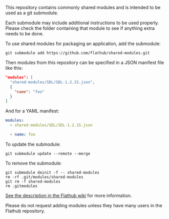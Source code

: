 This repository contains commonly shared modules and is intended to be used as a git submodule.

Each submodule may include additional instructions to be used properly. Please check the folder containing that module to see if anything extra needs to be done.

To use shared modules for packaging an application, add the submodule:

```
git submodule add https://github.com/flathub/shared-modules.git
```

Then modules from this repository can be specified in a JSON manifest file like this:

```json
"modules": [
  "shared-modules/SDL/SDL-1.2.15.json",
  {
    "name": "foo"
  }
]
```
And for a YAML manifest:
```YAML
modules:
  - shared-modules/SDL/SDL-1.2.15.json

  - name: foo
```


To update the submodule:

```
git submodule update --remote --merge
```

To remove the submodule:

```
git submodule deinit -f -- shared-modules
rm -rf .git/modules/shared-modules
git rm -f shared-modules
rm .gitmodules
```


[See the description in the Flathub wiki](https://github.com/flathub/flathub/wiki/App-Requirements#shared-modules) for more information.

Please do not request adding modules unless they have many users in the Flathub repository.
